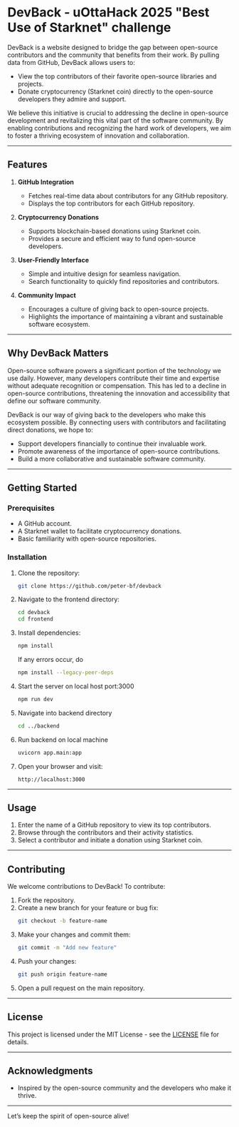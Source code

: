 # DevBack - uOttaHack 2025 "Best Use of Starknet" challenge

DevBack is a website designed to bridge the gap between open-source contributors and the community that benefits from their work. By pulling data from GitHub, DevBack allows users to:

- View the top contributors of their favorite open-source libraries and projects.
- Donate cryptocurrency (Starknet coin) directly to the open-source developers they admire and support.

We believe this initiative is crucial to addressing the decline in open-source development and revitalizing this vital part of the software community. By enabling contributions and recognizing the hard work of developers, we aim to foster a thriving ecosystem of innovation and collaboration.

---

## Features

1. **GitHub Integration**

   - Fetches real-time data about contributors for any GitHub repository.
   - Displays the top contributors for each GitHub repository.

2. **Cryptocurrency Donations**

   - Supports blockchain-based donations using Starknet coin.
   - Provides a secure and efficient way to fund open-source developers.

3. **User-Friendly Interface**

   - Simple and intuitive design for seamless navigation.
   - Search functionality to quickly find repositories and contributors.

4. **Community Impact**

   - Encourages a culture of giving back to open-source projects.
   - Highlights the importance of maintaining a vibrant and sustainable software ecosystem.

---

## Why DevBack Matters

Open-source software powers a significant portion of the technology we use daily. However, many developers contribute their time and expertise without adequate recognition or compensation. This has led to a decline in open-source contributions, threatening the innovation and accessibility that define our software community.

DevBack is our way of giving back to the developers who make this ecosystem possible. By connecting users with contributors and facilitating direct donations, we hope to:

- Support developers financially to continue their invaluable work.
- Promote awareness of the importance of open-source contributions.
- Build a more collaborative and sustainable software community.

---

## Getting Started

### Prerequisites

- A GitHub account.
- A Starknet wallet to facilitate cryptocurrency donations.
- Basic familiarity with open-source repositories.

### Installation

1. Clone the repository:

   ```bash
   git clone https://github.com/peter-bf/devback
   ```

2. Navigate to the frontend directory:

   ```bash
   cd devback
   cd frontend
   ```

3. Install dependencies:

   ```bash
   npm install
   ```
   If any errors occur, do
   ```bash
   npm install --legacy-peer-deps
   ```

4. Start the server on local host port:3000

   ```bash
   npm run dev
   ```

5. Navigate into backend directory

   ```bash
   cd ../backend
   ```

6. Run backend on local machine

   ```bash
   uvicorn app.main:app
   ```

7. Open your browser and visit:

   ```
   http://localhost:3000
   ```

---

## Usage

1. Enter the name of a GitHub repository to view its top contributors.
2. Browse through the contributors and their activity statistics.
3. Select a contributor and initiate a donation using Starknet coin.

---

## Contributing

We welcome contributions to DevBack! To contribute:

1. Fork the repository.
2. Create a new branch for your feature or bug fix:
   ```bash
   git checkout -b feature-name
   ```
3. Make your changes and commit them:
   ```bash
   git commit -m "Add new feature"
   ```
4. Push your changes:
   ```bash
   git push origin feature-name
   ```
5. Open a pull request on the main repository.

---

## License

This project is licensed under the MIT License - see the [LICENSE](LICENSE) file for details.

---

## Acknowledgments

- Inspired by the open-source community and the developers who make it thrive.

---

Let’s keep the spirit of open-source alive!

